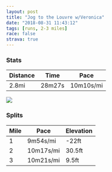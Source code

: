 ```yaml
---
layout: post
title: "Jog to the Louvre w/Veronica"
date: "2018-08-31 11:43:12"
tags: [runs, 2-3 miles]
race: false
strava: true
---
```


### Stats

| Distance | Time | Pace |
|----------|------|------|
|2.8mi|28m27s|10m10s/mi|

<img src='https://maps.googleapis.com/maps/api/staticmap?maptype=roadmap&path=enc:qrfiHg`lMnI`Mh\l\dHrCaCzJcDM{DdRYxCnBrAaF~Vj@|AmD`[{FcBwBfDmDvRyBaEg@}HhJgVN_FpCmIiDoFnAoO}@iGjFgV&key=AIzaSyC1MId7bFpkLXNAaYhBSTb8jLyiSqzbDtM&size=800x800&markers=color:yellow|label:S|48.86329,2.36052&markers=color:green|label:F|48.859710000000014,2.3523899999999993'>

### Splits

| Mile | Pace | Elevation |
|------|------|-----------|
|1|9m54s/mi|-22ft|
|2|10m17s/mi|30.5ft|
|3|10m21s/mi|9.5ft|
